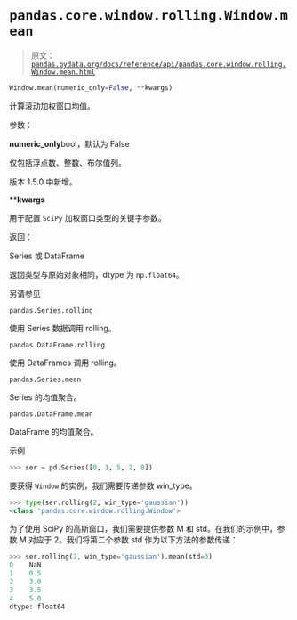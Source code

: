 # `pandas.core.window.rolling.Window.mean`

> 原文：[`pandas.pydata.org/docs/reference/api/pandas.core.window.rolling.Window.mean.html`](https://pandas.pydata.org/docs/reference/api/pandas.core.window.rolling.Window.mean.html)

```py
Window.mean(numeric_only=False, **kwargs)
```

计算滚动加权窗口均值。

参数：

**numeric_only**bool，默认为 False

仅包括浮点数、整数、布尔值列。

版本 1.5.0 中新增。

****kwargs**

用于配置 `SciPy` 加权窗口类型的关键字参数。

返回：

Series 或 DataFrame

返回类型与原始对象相同，dtype 为 `np.float64`。

另请参见

`pandas.Series.rolling`

使用 Series 数据调用 rolling。

`pandas.DataFrame.rolling`

使用 DataFrames 调用 rolling。

`pandas.Series.mean`

Series 的均值聚合。

`pandas.DataFrame.mean`

DataFrame 的均值聚合。

示例

```py
>>> ser = pd.Series([0, 1, 5, 2, 8]) 
```

要获得 `Window` 的实例，我们需要传递参数 win_type。

```py
>>> type(ser.rolling(2, win_type='gaussian'))
<class 'pandas.core.window.rolling.Window'> 
```

为了使用 SciPy 的高斯窗口，我们需要提供参数 M 和 std。在我们的示例中，参数 M 对应于 2。我们将第二个参数 std 作为以下方法的参数传递：

```py
>>> ser.rolling(2, win_type='gaussian').mean(std=3)
0    NaN
1    0.5
2    3.0
3    3.5
4    5.0
dtype: float64 
```
